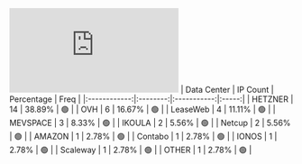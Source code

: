 ![Diagramm](https://github.com/obajay/StateSync-snapshots/blob/main/Projects/AndromedaProtocol/1/README.md)
| Data Center | IP Count | Percentage | Freq |
|:------------:|:--------:|:-----------:|:-----:|
| HETZNER | 14 | 38.89% | 🟢 |
| OVH | 6 | 16.67% | 🟢 |
| LeaseWeb | 4 | 11.11% | 🟢 |
| MEVSPACE | 3 | 8.33% | 🟢 |
| IKOULA | 2 | 5.56% | 🟢 |
| Netcup | 2 | 5.56% | 🟢 |
| AMAZON | 1 | 2.78% | 🟢 |
| Contabo | 1 | 2.78% | 🟢 |
| IONOS | 1 | 2.78% | 🟢 |
| Scaleway | 1 | 2.78% | 🟢 |
| OTHER | 1 | 2.78% | 🟢 |